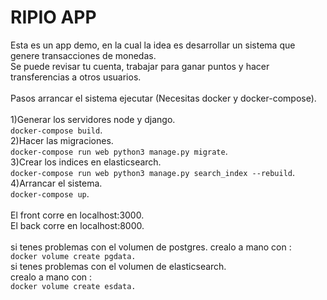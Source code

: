 RIPIO APP
========

Esta es un app demo, en la cual la idea es desarrollar un sistema que genere transacciones de monedas.  
Se puede revisar tu cuenta, trabajar para ganar puntos y hacer transferencias a otros usuarios.  
<br />
Pasos arrancar el sistema ejecutar (Necesitas docker y docker-compose).  
<br />
1)Generar los servidores node y django.  
`docker-compose build`.  
2)Hacer las migraciones.  
`docker-compose run web python3 manage.py migrate`.  
3)Crear los indices en elasticsearch.  
`docker-compose run web python3 manage.py search_index --rebuild`.  
4)Arrancar el sistema.  
`docker-compose up`.  
<br />
El front corre en localhost:3000.  
El back corre en localhost:8000.  
<br />
si tenes problemas con el volumen de postgres. 
crealo a mano con :  
`
docker volume create pgdata.  
`
<br />
si tenes problemas con el volumen de elasticsearch.  
crealo a mano con :  
`
docker volume create esdata.  
`
